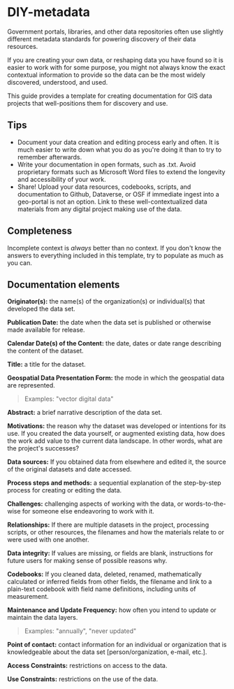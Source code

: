 # DIY-metadata

Government portals, libraries, and other data repositories often use slightly different metadata standards for powering discovery of their data resources.

If you are creating your own data, or reshaping data you have found so it is easier to work with for some purpose, you might not always know the exact contextual information to provide so the data can be the most widely discovered, understood, and used.

This guide provides a template for creating documentation for GIS data projects that well-positions them for discovery and use.

## Tips

- Document your data creation and editing process early and often. It is much easier to write down what you do as you're doing it than to try to remember afterwards.
- Write your documentation in open formats, such as .txt. Avoid proprietary formats such as Microsoft Word files to extend the longevity and accessibility of your work.
- Share! Upload your data resources, codebooks, scripts, and documentation to Github, Dataverse, or OSF if immediate ingest into a geo-portal is not an option. Link to these well-contextualized data materials from any digital project making use of the data. 

## Completeness 
Incomplete context is *always* better than no context. If you don't know the answers to everything included in this template, try to populate as much as you can.

## Documentation elements

**Originator(s):** the name(s) of the organization(s) or individual(s) that developed the data set. 

**Publication Date:** the date when the data set is published or otherwise made available for release. 

**Calendar Date(s) of the Content:** the date, dates or date range describing the content of the dataset. 

**Title:** a title for the dataset. 

**Geospatial Data Presentation Form:** the mode in which the geospatial data are represented. 
> Examples: "vector digital data" 

**Abstract:** a brief narrative description of the data set. 

**Motivations:** the reason why the dataset was developed or intentions for its use. 
If you created the data yourself, or augmented existing data, how does the work add value to the current data landscape. In other words, what are the project's successes?

**Data sources:** If you obtained data from elsewhere and edited it, the source of the original datasets and date accessed.

**Process steps and methods:** a sequential explanation of the step-by-step process for creating or editing the data.

**Challenges:** challenging aspects of working with the data, or words-to-the-wise for someone else endeavoring to work with it. 

**Relationships:** If there are multiple datasets in the project, processing scripts, or other resources, the filenames and how the materials relate to or were used with one another.

**Data integrity:** If values are missing, or fields are blank, instructions for future users for making sense of possible reasons why.

**Codebooks:** If you cleaned data, deleted, renamed, mathematically calculated or inferred fields from other fields, the filename and link to a plain-text codebook with field name definitions, including units of measurement.

**Maintenance and Update Frequency:** how often you intend to update or maintain the data layers. 
> Examples: "annually", "never updated"

**Point of contact:** contact information for an individual or organization that is knowledgeable about the data set [person/organization, e-mail, etc.]. 

**Access Constraints:** restrictions on access to the data. 

**Use Constraints:** restrictions on the use of the data. 



